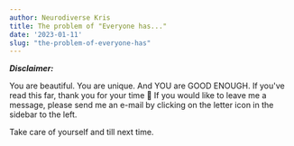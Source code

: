 ```yaml
---
author: Neurodiverse Kris
title: The problem of "Everyone has..."
date: '2023-01-11'
slug: "the-problem-of-everyone-has"
---
```


***Disclaimer:***

You are beautiful. You are unique. And YOU are GOOD ENOUGH.
If you've read this far, thank you for your time 💚 If you would like to leave me a message, please send me an e-mail by clicking on the letter icon in the sidebar to the left.

Take care of yourself and till next time.
